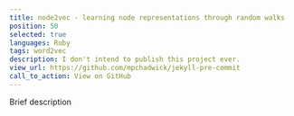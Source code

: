 ```yaml
---
title: node2vec - learning node representations through random walks
position: 50
selected: true
languages: Ruby
tags: word2vec
description: I don't intend to publish this project ever.
view_url: https://github.com/mpchadwick/jekyll-pre-commit
call_to_action: View on GitHub
---
```


Brief description